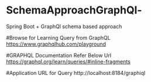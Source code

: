 # SchemaApproachGraphQl-
Spring Boot + GraphQl schema based approach

#Browse for Learning Query from GraphQL
https://www.graphqlhub.com/playground

#GRAPHQL Documentation Refer Below Url
https://graphql.org/learn/queries/#inline-fragments

#Application URL for Query
http://localhost:8184/graphiql

